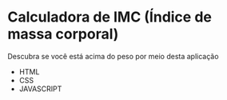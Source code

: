 # Calculadora de IMC (Índice de massa corporal)

Descubra se você está acima do peso por meio desta aplicação

- HTML
- CSS
- JAVASCRIPT